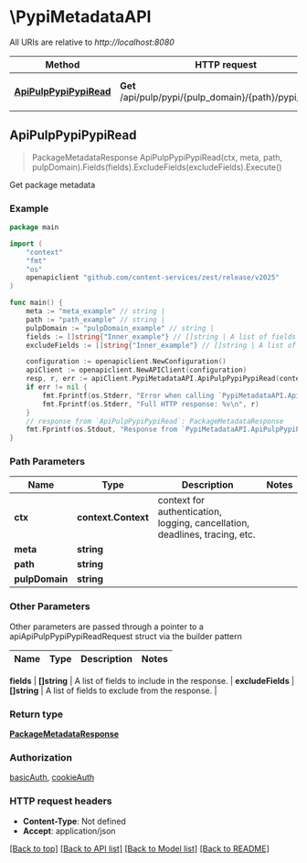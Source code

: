 # \PypiMetadataAPI

All URIs are relative to *http://localhost:8080*

Method | HTTP request | Description
------------- | ------------- | -------------
[**ApiPulpPypiPypiRead**](PypiMetadataAPI.md#ApiPulpPypiPypiRead) | **Get** /api/pulp/pypi/{pulp_domain}/{path}/pypi/{meta}/ | Get package metadata



## ApiPulpPypiPypiRead

> PackageMetadataResponse ApiPulpPypiPypiRead(ctx, meta, path, pulpDomain).Fields(fields).ExcludeFields(excludeFields).Execute()

Get package metadata



### Example

```go
package main

import (
	"context"
	"fmt"
	"os"
	openapiclient "github.com/content-services/zest/release/v2025"
)

func main() {
	meta := "meta_example" // string | 
	path := "path_example" // string | 
	pulpDomain := "pulpDomain_example" // string | 
	fields := []string{"Inner_example"} // []string | A list of fields to include in the response. (optional)
	excludeFields := []string{"Inner_example"} // []string | A list of fields to exclude from the response. (optional)

	configuration := openapiclient.NewConfiguration()
	apiClient := openapiclient.NewAPIClient(configuration)
	resp, r, err := apiClient.PypiMetadataAPI.ApiPulpPypiPypiRead(context.Background(), meta, path, pulpDomain).Fields(fields).ExcludeFields(excludeFields).Execute()
	if err != nil {
		fmt.Fprintf(os.Stderr, "Error when calling `PypiMetadataAPI.ApiPulpPypiPypiRead``: %v\n", err)
		fmt.Fprintf(os.Stderr, "Full HTTP response: %v\n", r)
	}
	// response from `ApiPulpPypiPypiRead`: PackageMetadataResponse
	fmt.Fprintf(os.Stdout, "Response from `PypiMetadataAPI.ApiPulpPypiPypiRead`: %v\n", resp)
}
```

### Path Parameters


Name | Type | Description  | Notes
------------- | ------------- | ------------- | -------------
**ctx** | **context.Context** | context for authentication, logging, cancellation, deadlines, tracing, etc.
**meta** | **string** |  | 
**path** | **string** |  | 
**pulpDomain** | **string** |  | 

### Other Parameters

Other parameters are passed through a pointer to a apiApiPulpPypiPypiReadRequest struct via the builder pattern


Name | Type | Description  | Notes
------------- | ------------- | ------------- | -------------



 **fields** | **[]string** | A list of fields to include in the response. | 
 **excludeFields** | **[]string** | A list of fields to exclude from the response. | 

### Return type

[**PackageMetadataResponse**](PackageMetadataResponse.md)

### Authorization

[basicAuth](../README.md#basicAuth), [cookieAuth](../README.md#cookieAuth)

### HTTP request headers

- **Content-Type**: Not defined
- **Accept**: application/json

[[Back to top]](#) [[Back to API list]](../README.md#documentation-for-api-endpoints)
[[Back to Model list]](../README.md#documentation-for-models)
[[Back to README]](../README.md)

